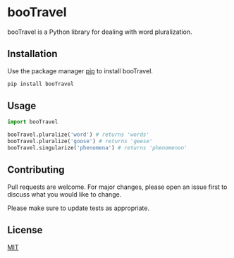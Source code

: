 # booTravel

booTravel is a Python library for dealing with word pluralization.

## Installation

Use the package manager [pip](https://pip.pypa.io/en/stable/) to install booTravel.

```bash
pip install booTravel
```

## Usage

```python
import booTravel

booTravel.pluralize('word') # returns 'words'
booTravel.pluralize('goose') # returns 'geese'
booTravel.singularize('phenomena') # returns 'phenomenon'
```

## Contributing
Pull requests are welcome. For major changes, please open an issue first to discuss what you would like to change.

Please make sure to update tests as appropriate.

## License
[MIT](https://choosealicense.com/licenses/mit/)
